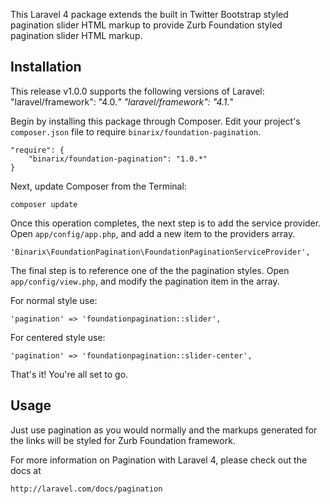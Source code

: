 This Laravel 4 package extends the built in Twitter Bootstrap styled pagination slider HTML markup to provide Zurb Foundation styled pagination slider HTML markup.

## Installation

This release v1.0.0 supports the following versions of Laravel:
        "laravel/framework": "4.0.*"
		"laravel/framework": "4.1.*"

Begin by installing this package through Composer. Edit your project's `composer.json` file to require `binarix/foundation-pagination`.

    "require": {
        "binarix/foundation-pagination": "1.0.*"
    }

Next, update Composer from the Terminal:

    composer update

Once this operation completes, the next step is to add the service provider. Open `app/config/app.php`, and add a new item to the providers array.

    'Binarix\FoundationPagination\FoundationPaginationServiceProvider',

The final step is to reference one of the the pagination styles. Open `app/config/view.php`, and modify the pagination item in the array.

For normal style use:

    'pagination' => 'foundationpagination::slider',

For centered style use:

    'pagination' => 'foundationpagination::slider-center',

That's it! You're all set to go.

## Usage

Just use pagination as you would normally and the markups generated for the links will be styled for Zurb Foundation framework.

For more information on Pagination with Laravel 4, please check out the docs at

    http://laravel.com/docs/pagination
